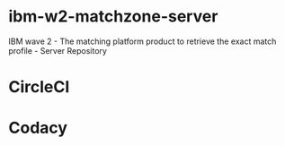 # ibm-w2-matchzone-server
IBM wave 2 - The matching platform product to retrieve the exact match profile - Server Repository

# CircleCI



# Codacy


